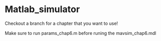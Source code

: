 # Matlab_simulator

Checkout a branch for a chapter that you want to use!

Make sure to run params_chap6.m before runing the mavsim_chap6.mdl
